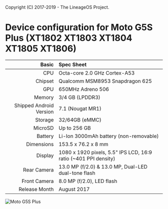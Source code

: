 Copyright (C) 2017-2019 - The LineageOS Project.
 
Device configuration for Moto G5S Plus (XT1802 XT1803 XT1804 XT1805 XT1806)
===========================================
Basic   | Spec Sheet
-------:|:-------------------------
CPU     | Octa-core 2.0 GHz Cortex-A53
Chipset | Qualcomm MSM8953 Snapdragon 625
GPU     | 650MHz Adreno 506
Memory  | 3/4 GB (LPDDR3)
Shipped Android Version | 7.1 (Nougat MR1)
Storage | 32/64GB (eMMC)
MicroSD | Up to 256 GB
Battery | Li-Ion 3000mAh battery (non-removable)
Dimensions | 153.5 x 76.2 x 8 mm
Display | 1080 x 1920 pixels, 5.5" IPS LCD, 16:9 ratio (~401 PPI density)
Rear Camera  | 13.0 MP (f/2.0) & 13.0 MP, Dual-LED dual-tone flash
Front Camera | 8.0 MP (f/2.0), LED flash
Release Month | August 2017
 
![Moto G5S Plus](http://cdn2.gsmarena.com/vv/pics/motorola/motorola-moto-g5s-plus-1.jpg "Moto G5S Plus")